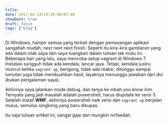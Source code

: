 ```yaml
---
title: 
date: 2017-04-14T19:39:08+07:00
showDate: true
draft: false
tags: ["blog"]
---
```

Di Windows, hampir semua yang terkait dengan pemasangan aplikasi sangatlah mudah, next next next finish. Seperti itu kira-kira gambaran yang ada dalam otak saya dan saya tuangkan dalam tulisan tak mutu ini. Beberapa hari yang lalu, saya mencoba setup vagrant di Windows 7. Instalasi sungguh tidak ada kendala, lancar jaya. Tetapi, kendala justru muncul ketika `vagrant up`, bengong, tidak ada reaksi, ditunggu sampai lumutan juga tidak membuahkan hasil, layaknya menunggu jawaban dari doi (bukan pengalaman saya).

Akhirnya saya jalankan mode debug, dan tanya ke mbah *you know him*. Ternyata yang jadi masalah adalah powershell, harus diupdate ke versi 3. Setelah install **WMF**, akhirnya powershell naik versi dan `vagrant up` berjalan mulus, semulus singkong yang baru dikupas.

Itu saja tulisan artikel ini, sangat gaje dan mungkin nirfaedah.
